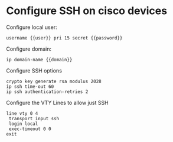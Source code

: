 # Configure SSH on cisco devices

Configure local user:
```
username {{user}} pri 15 secret {{password}}
```

Configure domain:
```
ip domain-name {{domain}}
```

Configure SSH options
```
crypto key generate rsa modulus 2028
ip ssh time-out 60
ip ssh authentication-retries 2
```

Configure the VTY Lines to allow just SSH
```
line vty 0 4
 transport input ssh
 login local
 exec-timeout 0 0
exit
```